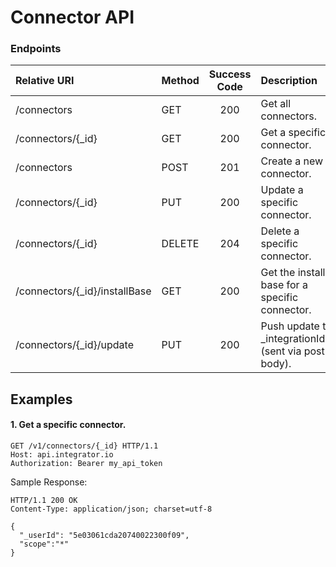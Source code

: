 Connector API
===========

### Endpoints
| Relative URI| Method | Success Code | Description|
|:-----------|:-------|:------------:|:-------------|
|/connectors|GET|200|Get all connectors.|
|/connectors/{_id}|GET|200|Get a specific connector.|
|/connectors|POST|201|Create a new connector.|
|/connectors/{_id}|PUT|200|Update a specific connector.|
|/connectors/{_id}|DELETE|204|Delete a specific connector.|
|/connectors/{_id}/installBase|GET|200|Get the install base for a specific connector.|
|/connectors/{_id}/update|PUT|200|Push update to _integrationIds[] (sent via post body).|


## Examples

#### 1.  Get a specific connector.

```
GET /v1/connectors/{_id} HTTP/1.1
Host: api.integrator.io
Authorization: Bearer my_api_token
```

Sample Response:

```
HTTP/1.1 200 OK
Content-Type: application/json; charset=utf-8

{
  "_userId": "5e03061cda20740022300f09",
  "scope":"*"
}
```
